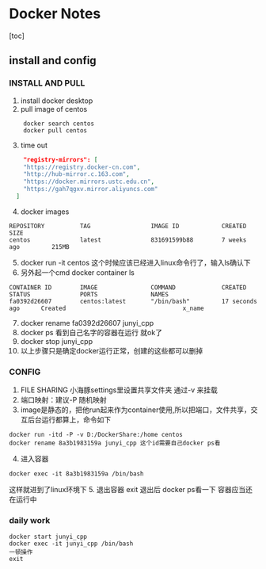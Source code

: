 # Docker Notes

[toc]

## install and config
### INSTALL AND PULL
1. install docker desktop
2. pull image of centos
```shell
    docker search centos
    docker pull centos
```
3. time out
```json
    "registry-mirrors": [
    "https://registry.docker-cn.com",
    "http://hub-mirror.c.163.com",
    "https://docker.mirrors.ustc.edu.cn",
    "https://gah7qgxv.mirror.aliyuncs.com"
  ]
```
4. docker images
```
REPOSITORY          TAG                 IMAGE ID            CREATED             SIZE
centos              latest              831691599b88        7 weeks ago         215MB
```
5. docker run -it centos 这个时候应该已经进入linux命令行了，输入ls确认下
6. 另外起一个cmd docker container ls
```
CONTAINER ID        IMAGE               COMMAND             CREATED             STATUS              PORTS               NAMES
fa0392d26607        centos:latest       "/bin/bash"         17 seconds ago      Created                                 x_name
```
7. docker rename fa0392d26607 junyi_cpp
8. docker ps 看到自己名字的容器在运行 就ok了
9. docker stop junyi_cpp
10. 以上步骤只是确定docker运行正常，创建的这些都可以删掉
### CONFIG
1. FILE SHARING
小海豚settings里设置共享文件夹 通过-v 来挂载
2. 端口映射：建议-P 随机映射
3. image是静态的，把他run起来作为container使用,所以把端口，文件共享，交互后台运行都算上，命令如下
```shell
docker run -itd -P -v D:/DockerShare:/home centos
docker rename 8a3b1983159a junyi_cpp 这个id需要自己docker ps看
```
4. 进入容器
```shell
docker exec -it 8a3b1983159a /bin/bash
```
这样就进到了linux环境下
5. 退出容器 exit 退出后 docker ps看一下 容器应当还在运行中
### daily work
```shell
docker start junyi_cpp
docker exec -it junyi_cpp /bin/bash
一顿操作
exit
```

